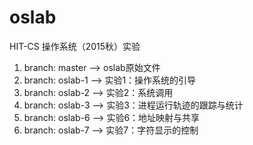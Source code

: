 # oslab
 HIT-CS 操作系统（2015秋）实验

1. branch: master  --> oslab原始文件
2. branch: oslab-1 --> 实验1：操作系统的引导 
3. branch: oslab-2 --> 实验2：系统调用
4. branch: oslab-3 --> 实验3：进程运行轨迹的跟踪与统计
5. branch: oslab-6 --> 实验6：地址映射与共享
6. branch: oslab-7 --> 实验7：字符显示的控制
